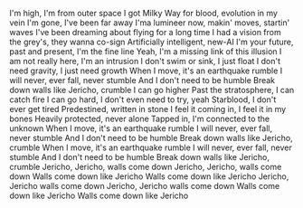 I'm high, I'm from outer space
I got Milky Way for blood, evolution in my vein
I'm gone, I've been far away
I'ma lumineer now, makin' moves, startin' waves
I've been dreaming about flying for a long time
I had a vision from the grey's, they wanna co-sign
Artificially intelligent, new-AI
I'm your future, past and present, I'm the fine line
Yeah, I'm a missing link of this illusion
I am not really here, I'm an intrusion
I don't swim or sink, I just float
I don't need gravity, I just need growth
When I move, it's an earthquake rumble
I will never, ever fall, never stumble
And I don't need to be humble
Break down walls like Jericho, crumble
I can go higher
Past the stratosphere, I can catch fire
I can go hard, I don't even need to try, yeah
Starblood, I don't ever get tired
Predestined, written in stone
I feel it coming in, I feel it in my bones
Heavily protected, never alone
Tapped in, I'm connected to the unknown
When I move, it's an earthquake rumble
I will never, ever fall, never stumble
And I don't need to be humble
Break down walls like Jericho, crumble
When I move, it's an earthquake rumble
I will never, ever fall, never stumble
And I don't need to be humble
Break down walls like Jericho, crumble
Jericho, Jericho, walls come down
Jericho, Jericho, walls come down
Walls come down like Jericho
Walls come down like Jericho
Jericho, Jericho walls come down
Jericho, Jericho walls come down
Walls come down like Jericho
Walls come down like Jericho
